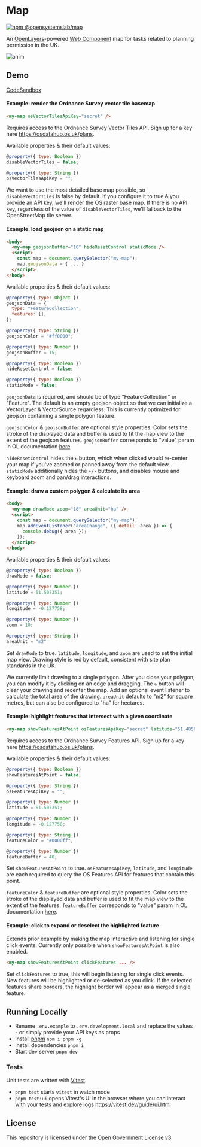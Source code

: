 # Map

[![npm @opensystemslab/map](https://img.shields.io/npm/v/@opensystemslab/map?style=flat-square)](http://npm.im/@opensystemslab/map)

An [OpenLayers](https://openlayers.org/)-powered [Web Component](https://developer.mozilla.org/en-US/docs/Web/Web_Components) map for tasks related to planning permission in the UK.

![anim](https://user-images.githubusercontent.com/601961/128994212-11ffa793-5db4-4cac-a616-a2f949fe9360.gif)

## Demo

[CodeSandbox](https://codesandbox.io/s/confident-benz-rr0s9?file=/index.html)

#### Example: render the Ordnance Survey vector tile basemap

```html
<my-map osVectorTilesApiKey="secret" />
```

Requires access to the Ordnance Survey Vector Tiles API. Sign up for a key here https://osdatahub.os.uk/plans.

Available properties & their default values:
```js
@property({ type: Boolean })
disableVectorTiles = false;

@property({ type: String })
osVectorTilesApiKey = "";
```

We want to use the most detailed base map possible, so `disableVectorTiles` is false by default. If you configure it to true & you provide an API key, we'll render the OS raster base map. If there is no API key, regardless of the value of `disableVectorTiles`, we'll fallback to the OpenStreetMap tile server.

#### Example: load geojson on a static map

```html
<body>
  <my-map geojsonBuffer="10" hideResetControl staticMode />
  <script>
    const map = document.querySelector("my-map");
    map.geojsonData = { ... }
  </script>
</body>
```

Available properties & their default values:
```js
@property({ type: Object })
geojsonData = {
  type: "FeatureCollection",
  features: [],
};

@property({ type: String })
geojsonColor = "#ff0000";

@property({ type: Number })
geojsonBuffer = 15;

@property({ type: Boolean })
hideResetControl = false;

@property({ type: Boolean })
staticMode = false;
```

`geojsonData` is required, and should be of type "FeatureCollection" or "Feature". The default is an empty geojson object so that we can initialize a VectorLayer & VectorSource regardless. This is currently optimized for geojson containing a single polygon feature.

`geojsonColor` & `geojsonBuffer` are optional style properties. Color sets the stroke of the displayed data and buffer is used to fit the map view to the extent of the geojson features. `geojsonBuffer` corresponds to "value" param in OL documentation [here](https://openlayers.org/en/latest/apidoc/module-ol_extent.html#.buffer).

`hideResetControl` hides the `↻` button, which when clicked would re-center your map if you've zoomed or panned away from the default view. `staticMode` additionally hides the `+/-` buttons, and disables mouse and keyboard zoom and pan/drag interactions.

#### Example: draw a custom polygon & calculate its area

```html
<body>
  <my-map drawMode zoom="18" areaUnit="ha" />
  <script>
    const map = document.querySelector("my-map");
    map.addEventListener("areaChange", ({ detail: area }) => {
      console.debug({ area });
    });
  </script>
</body>
```

Available properties & their default values:
```js
@property({ type: Boolean })
drawMode = false;

@property({ type: Number })
latitude = 51.507351;

@property({ type: Number })
longitude = -0.127758;

@property({ type: Number })
zoom = 10;

@property({ type: String })
areaUnit = "m2"
```

Set `drawMode` to true. `latitude`, `longitude`, and `zoom` are used to set the initial map view. Drawing style is red by default, consistent with site plan standards in the UK.

We currently limit drawing to a single polygon. After you close your polygon, you can modify it by clicking on an edge and dragging. The `↻` button will clear your drawing and recenter the map. Add an optional event listener to calculate the total area of the drawing. `areaUnit` defaults to "m2" for square metres, but can also be configured to "ha" for hectares.

#### Example: highlight features that intersect with a given coordinate

```html
<my-map showFeaturesAtPoint osFeaturesApiKey="secret" latitude="51.4858363" longitude="-0.0761246" featureColor="#8a2be2" />
```

Requires access to the Ordnance Survey Features API. Sign up for a key here https://osdatahub.os.uk/plans. 

Available properties & their default values:
```js
@property({ type: Boolean })
showFeaturesAtPoint = false;

@property({ type: String })
osFeaturesApiKey = "";

@property({ type: Number })
latitude = 51.507351;

@property({ type: Number })
longitude = -0.127758;

@property({ type: String })
featureColor = "#0000ff";

@property({ type: Number })
featureBuffer = 40;
```

Set `showFeaturesAtPoint` to true. `osFeaturesApiKey`, `latitude`, and `longitude` are each required to query the OS Features API for features that contain this point.

`featureColor` & `featureBuffer` are optional style properties. Color sets the stroke of the displayed data and buffer is used to fit the map view to the extent of the features. `featureBuffer` corresponds to "value" param in OL documentation [here](https://openlayers.org/en/latest/apidoc/module-ol_extent.html#.buffer).

#### Example: click to expand or deselect the highlighted feature

Extends prior example by making the map interactive and listening for single click events. Currently only possible when `showFeaturesAtPoint` is also enabled.

```html
<my-map showFeaturesAtPoint clickFeatures ... />
```

Set `clickFeatures` to true, this will begin listening for single click events. New features will be highlighted or de-selected as you click. If the selected features share borders, the highlight border will appear as a merged single feature.

## Running Locally

- Rename `.env.example` to `.env.development.local` and replace the values - or simply provide your API keys as props
- Install [pnpm](https://pnpm.io) `npm i pnpm -g`
- Install dependencies `pnpm i`
- Start dev server `pnpm dev`

### Tests

Unit tests are written with [Vitest](https://vitest.dev/).

- `pnpm test` starts `vitest` in watch mode
- `pnpm test:ui` opens Vitest's UI in the browser where you can interact with your tests and explore logs https://vitest.dev/guide/ui.html

## License

This repository is licensed under the [Open Government License v3](http://www.nationalarchives.gov.uk/doc/open-government-licence/version/3/).

